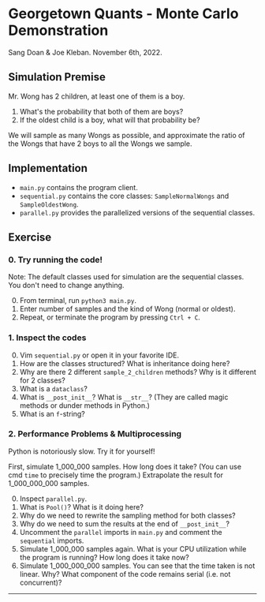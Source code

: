 # Georgetown Quants - Monte Carlo Demonstration
Sang Doan & Joe Kleban. November 6th, 2022.

## Simulation Premise
Mr. Wong has 2 children, at least one of them is a boy. 
1. What's the probability that both of them are boys?
2. If the oldest child is a boy, what will that probability be?

We will sample as many Wongs as possible, and approximate
the ratio of the Wongs that have 2 boys to all the Wongs we sample.

## Implementation
- `main.py` contains the program client.
- `sequential.py` contains the core classes: `SampleNormalWongs` and `SampleOldestWong`.
- `parallel.py` provides the parallelized versions of the sequential classes.

## Exercise

### 0. Try running the code!

Note: The default classes used for simulation are the sequential classes. You don't need to change anything.

0. From terminal, run `python3 main.py`.
1. Enter number of samples and the kind of Wong (normal or oldest).
2. Repeat, or terminate the program by pressing `Ctrl + C`.

### 1. Inspect the codes

0. Vim `sequential.py` or open it in your favorite IDE.
1. How are the classes structured? What is inheritance doing here?
2. Why are there 2 different `sample_2_children` methods? Why is it different for 2 classes?
3. What is a `dataclass`? 
4. What is `__post_init__`? What is `__str__`? (They are called magic methods or dunder methods in Python.)
5. What is an `f`-string?

### 2. Performance Problems & Multiprocessing

Python is notoriously slow. Try it for yourself! 

First, simulate 1_000_000 samples. How long does it take? (You can use cmd `time` to precisely time the program.) Extrapolate the result for 1_000_000_000 samples.

0. Inspect `parallel.py`.
1. What is `Pool()`? What is it doing here?
2. Why do we need to rewrite the sampling method for both classes?
3. Why do we need to sum the results at the end of `__post_init__`?
4. Uncomment the `parallel` imports in `main.py` and comment the `sequential` imports.
5. Simulate 1_000_000 samples again. What is your CPU utilization while the program is running? How long does it take now?
6. Simulate 1_000_000_000 samples. You can see that the time taken is not linear. Why? What component of the code remains serial (i.e. not concurrent)?

***
